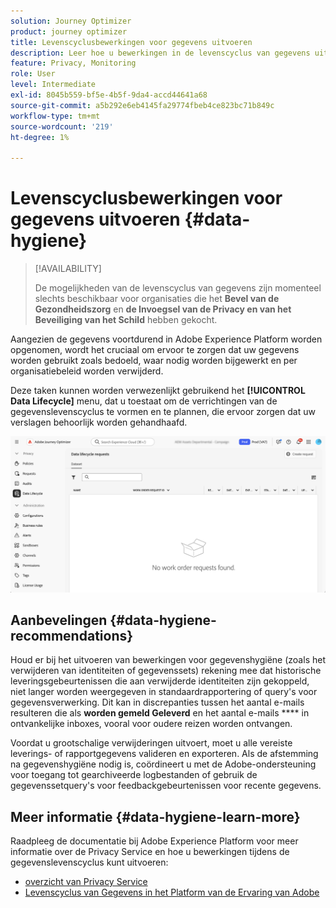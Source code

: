 ```yaml
---
solution: Journey Optimizer
product: journey optimizer
title: Levenscyclusbewerkingen voor gegevens uitvoeren
description: Leer hoe u bewerkingen in de levenscyclus van gegevens uitvoert
feature: Privacy, Monitoring
role: User
level: Intermediate
exl-id: 8045b559-bf5e-4b5f-9da4-accd44641a68
source-git-commit: a5b292e6eb4145fa29774fbeb4ce823bc71b849c
workflow-type: tm+mt
source-wordcount: '219'
ht-degree: 1%

---
```


# Levenscyclusbewerkingen voor gegevens uitvoeren {#data-hygiene}

>[!AVAILABILITY]
>
>De mogelijkheden van de levenscyclus van gegevens zijn momenteel slechts beschikbaar voor organisaties die het **Bevel van de Gezondheidszorg** en **de Invoegsel van de Privacy en van het Beveiliging van het Schild** hebben gekocht.

Aangezien de gegevens voortdurend in Adobe Experience Platform worden opgenomen, wordt het cruciaal om ervoor te zorgen dat uw gegevens worden gebruikt zoals bedoeld, waar nodig worden bijgewerkt en per organisatiebeleid worden verwijderd.

Deze taken kunnen worden verwezenlijkt gebruikend het **[!UICONTROL Data Lifecycle]** menu, dat u toestaat om de verrichtingen van de gegevenslevenscyclus te vormen en te plannen, die ervoor zorgen dat uw verslagen behoorlijk worden gehandhaafd.

![](assets/data-hygiene.png)


## Aanbevelingen {#data-hygiene-recommendations}

Houd er bij het uitvoeren van bewerkingen voor gegevenshygiëne (zoals het verwijderen van identiteiten of gegevenssets) rekening mee dat historische leveringsgebeurtenissen die aan verwijderde identiteiten zijn gekoppeld, niet langer worden weergegeven in standaardrapportering of query&#39;s voor gegevensverwerking. Dit kan in discrepanties tussen het aantal e-mails resulteren die als **worden gemeld Geleverd** en het aantal e-mails **** in ontvankelijke inboxes, vooral voor oudere reizen worden ontvangen.

Voordat u grootschalige verwijderingen uitvoert, moet u alle vereiste leverings- of rapportgegevens valideren en exporteren. Als de afstemming na gegevenshygiëne nodig is, coördineert u met de Adobe-ondersteuning voor toegang tot gearchiveerde logbestanden of gebruik de gegevenssetquery&#39;s voor feedbackgebeurtenissen voor recente gegevens.

## Meer informatie {#data-hygiene-learn-more}

Raadpleeg de documentatie bij Adobe Experience Platform voor meer informatie over de Privacy Service en hoe u bewerkingen tijdens de gegevenslevenscyclus kunt uitvoeren:

* [ overzicht van Privacy Service ](https://experienceleague.adobe.com/docs/experience-platform/privacy/home.html?lang=nl)
* [ Levenscyclus van Gegevens in het Platform van de Ervaring van Adobe ](https://experienceleague.adobe.com/docs/experience-platform/hygiene/home.html)
